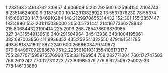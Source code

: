 1:233168
2:4613732
3:6857
4:906609
5:232792560
6:25164150
7:104743
8:23514624000
9:31875000
10:142913828922
13:5537376230
78:55374
145:608720
147:846910284
148:2129970655314432
152:301
155:3857447
183:48861552
201:115039000
205:0.5731441
214:1677366278943
215:806844323190414
225:2009
268:785478606870985
327:34315549139516
340:291504964
345:13938
348:1004195061
382:697003956
411:9936352
435:252541322550
479:191541795
493:6.818741802
587:2240
600:2668608479740672
679:644997092988678
751:2.223561019313554106173177
755:2877071595975576960
758:331196954
759:282771304
760:172747503
766:2613742
770:127311223
772:83985379
776:9.627509725002e33
778:146133880
